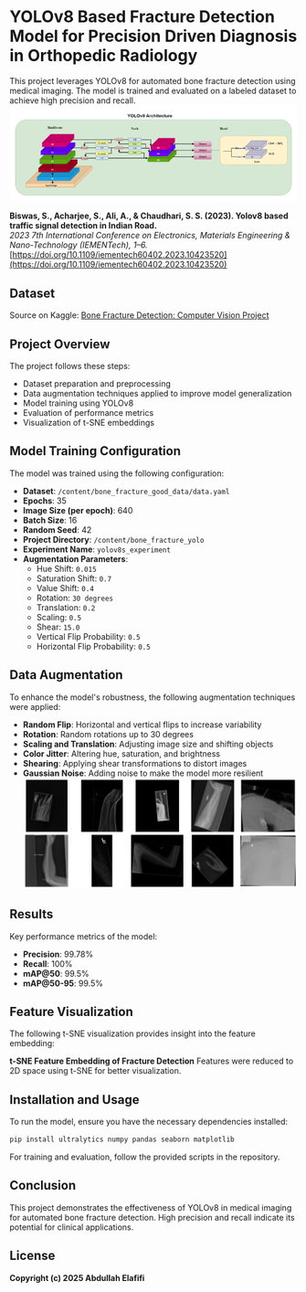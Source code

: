 # YOLOv8 Based Fracture Detection Model for Precision Driven Diagnosis in Orthopedic Radiology

This project leverages YOLOv8 for automated bone fracture detection using medical imaging. The model is trained and evaluated on a labeled dataset to achieve high precision and recall.
![Traffic Signal Detection](0.png)

**Biswas, S., Acharjee, S., Ali, A., & Chaudhari, S. S. (2023). Yolov8 based traffic signal detection in Indian Road.**  
_2023 7th International Conference on Electronics, Materials Engineering & Nano-Technology (IEMENTech), 1–6._  
[https://doi.org/10.1109/iementech60402.2023.10423520](https://doi.org/10.1109/iementech60402.2023.10423520)



## Dataset
Source on Kaggle:
[Bone Fracture Detection: Computer Vision Project](https://www.kaggle.com/datasets/pkdarabi/bone-fracture-detection-computer-vision-project)

## Project Overview
The project follows these steps:
- Dataset preparation and preprocessing
- Data augmentation techniques applied to improve model generalization
- Model training using YOLOv8
- Evaluation of performance metrics
- Visualization of t-SNE embeddings

## Model Training Configuration
The model was trained using the following configuration:
- **Dataset**: `/content/bone_fracture_good_data/data.yaml`
- **Epochs**: 35
- **Image Size (per epoch)**: 640
- **Batch Size**: 16
- **Random Seed**: 42
- **Project Directory**: `/content/bone_fracture_yolo`
- **Experiment Name**: `yolov8s_experiment`
- **Augmentation Parameters**:
  - Hue Shift: `0.015`
  - Saturation Shift: `0.7`
  - Value Shift: `0.4`
  - Rotation: `30 degrees`
  - Translation: `0.2`
  - Scaling: `0.5`
  - Shear: `15.0`
  - Vertical Flip Probability: `0.5`
  - Horizontal Flip Probability: `0.5`

## Data Augmentation
To enhance the model's robustness, the following augmentation techniques were applied:
- **Random Flip**: Horizontal and vertical flips to increase variability
- **Rotation**: Random rotations up to 30 degrees
- **Scaling and Translation**: Adjusting image size and shifting objects
- **Color Jitter**: Altering hue, saturation, and brightness
- **Shearing**: Applying shear transformations to distort images
- **Gaussian Noise**: Adding noise to make the model more resilient
![Image Description](1.png)

## Results
Key performance metrics of the model:
- **Precision**: 99.78%
- **Recall**: 100%
- **mAP@50**: 99.5%
- **mAP@50-95**: 99.5%

## Feature Visualization
The following t-SNE visualization provides insight into the feature embedding:

**t-SNE Feature Embedding of Fracture Detection**
Features were reduced to 2D space using t-SNE for better visualization.

## Installation and Usage
To run the model, ensure you have the necessary dependencies installed:
```sh
pip install ultralytics numpy pandas seaborn matplotlib
```
For training and evaluation, follow the provided scripts in the repository.

## Conclusion
This project demonstrates the effectiveness of YOLOv8 in medical imaging for automated bone fracture detection. High precision and recall indicate its potential for clinical applications.

## License
**Copyright (c) 2025 Abdullah Elafifi**
